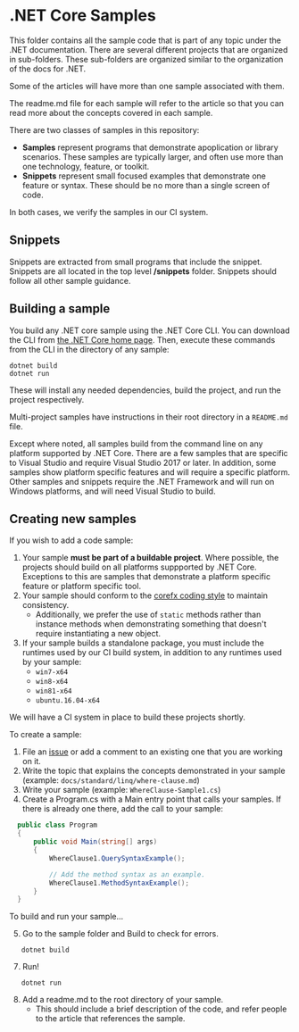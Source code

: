 # .NET Core Samples

This folder contains all the sample code that is part of any topic under
the .NET documentation. There are several different projects that
are organized in sub-folders. These sub-folders are organized similar
to the organization of the docs for .NET.

Some of the articles will have more than one sample associated with them. 

The readme.md file for each sample will refer to the article so that
you can read more about the concepts covered in each sample.

There are two classes of samples in this repository:

- **Samples** represent programs that demonstrate apoplication or library scenarios. These samples are typically larger, and often use more than one technology, feature, or toolkit.
- **Snippets** represent small focused examples that demonstrate one feature or syntax. These should be no more than a single screen of code.

In both cases, we verify the samples in our CI system.

## Snippets

Snippets are extracted from small programs that include the snippet. Snippets are all located in the top level **/snippets** folder. Snippets should follow all other sample guidance.

## Building a sample

You build any .NET core sample using the .NET Core CLI. You can download the CLI from
[the .NET Core home page](http://microsoft.com/net/core). Then, execute
these commands from the CLI in the directory of any sample:

```
dotnet build
dotnet run
```

These will install any needed dependencies, build the project, and run
the project respectively.

Multi-project samples have instructions in their root directory in
a `README.md` file.  

Except where noted, all samples build from the command line on
any platform supported by .NET Core. There are a few samples that are
specific to Visual Studio and require Visual Studio 2017 or later. In 
addition, some samples show platform specific features and will require 
a specific platform. Other samples and snippets require the .NET Framework
and will run on Windows platforms, and will need Visual Studio to build.

## Creating new samples

If you wish to add a code sample:

1. Your sample **must be part of a buildable project**. Where possible, the projects should build on all platforms suppported by .NET Core. Exceptions to this are samples that demonstrate a platform specific feature or platform specific tool.
3. Your sample should conform to the [corefx coding style](https://github.com/dotnet/corefx/blob/master/Documentation/coding-guidelines/coding-style.md) to maintain consistency.
	- Additionally, we prefer the use of `static` methods rather than instance methods when demonstrating something that doesn't require instantiating a new object.
4. If your sample builds a standalone package, you must include the runtimes used by our CI build system, in addition to any runtimes used by your sample:
    - `win7-x64`
    - `win8-x64`
    - `win81-x64`
    - `ubuntu.16.04-x64`

We will have a CI system in place to build these projects shortly.

To create a sample:

1. File an [issue](https://github.com/dotnet/docs/issues) or add a comment to an existing one that you are working on it.
2. Write the topic that explains the concepts demonstrated in your sample (example: `docs/standard/linq/where-clause.md`) 
3. Write your sample (example: `WhereClause-Sample1.cs`)
4. Create a Program.cs with a Main entry point that calls your samples. If there is already one there, add the call to your sample:
  ```csharp
    public class Program
    {
        public void Main(string[] args)
        {
            WhereClause1.QuerySyntaxExample();

            // Add the method syntax as an example.
            WhereClause1.MethodSyntaxExample();
        }
    }
  ```
  To build and run your sample...


5. Go to the sample folder and Build to check for errors.

 ```
    dotnet build
 ```
7. Run!

 ```
    dotnet run
 ```

8. Add a readme.md to the root directory of your sample.
    - This should include a brief description of the code, and refer people to the article that references the sample.

